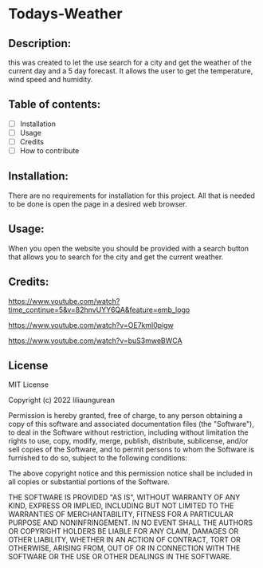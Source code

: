 # Todays-Weather

## Description:
this was created to let the use search for a city and get the weather of the current day and a 5 day forecast. It allows the user to get the temperature, wind speed and humidity.

## Table of contents: 
- [ ] Installation
- [ ] Usage
- [ ] Credits
- [ ] How to contribute 

## Installation: 
There are no requirements for installation for this project. All that is needed to be done is open the page in a desired web browser. 

## Usage:
When you open the website you should be provided with a search button that allows you to search for the city and get the current weather. 

## Credits: 

https://www.youtube.com/watch?time_continue=5&v=82hnvUYY6QA&feature=emb_logo

https://www.youtube.com/watch?v=OE7kml0pigw

https://www.youtube.com/watch?v=buS3mweBWCA

## License
MIT License

Copyright (c) 2022 liliaungurean

Permission is hereby granted, free of charge, to any person obtaining a copy
of this software and associated documentation files (the "Software"), to deal
in the Software without restriction, including without limitation the rights
to use, copy, modify, merge, publish, distribute, sublicense, and/or sell
copies of the Software, and to permit persons to whom the Software is
furnished to do so, subject to the following conditions:

The above copyright notice and this permission notice shall be included in all
copies or substantial portions of the Software.

THE SOFTWARE IS PROVIDED "AS IS", WITHOUT WARRANTY OF ANY KIND, EXPRESS OR
IMPLIED, INCLUDING BUT NOT LIMITED TO THE WARRANTIES OF MERCHANTABILITY,
FITNESS FOR A PARTICULAR PURPOSE AND NONINFRINGEMENT. IN NO EVENT SHALL THE
AUTHORS OR COPYRIGHT HOLDERS BE LIABLE FOR ANY CLAIM, DAMAGES OR OTHER
LIABILITY, WHETHER IN AN ACTION OF CONTRACT, TORT OR OTHERWISE, ARISING FROM,
OUT OF OR IN CONNECTION WITH THE SOFTWARE OR THE USE OR OTHER DEALINGS IN THE
SOFTWARE.